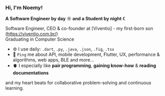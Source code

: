 ### Hi, I'm Noemy!

**A Software Engineer by day ☼ and a Student by night ☾**

Software Engineer, CEO & co-founder at [Viventio] - my first-born son (https://viventio.com.br/) <br>
Graduating in Computer Science

- ⚙️ I use daily: `.dart`, `.py`, `.java`, `.json`, `.fig`, `.tsx`
- 💬 `Ping` me about API, mobile development, Flutter, UX, performance & algorithms, web apps, BLE and more...
- 🫀 I especially like **pair programming**, **gaining know-how** & **reading documentations**

and my heart beats for collaborative problem-solving and continuous learning.
